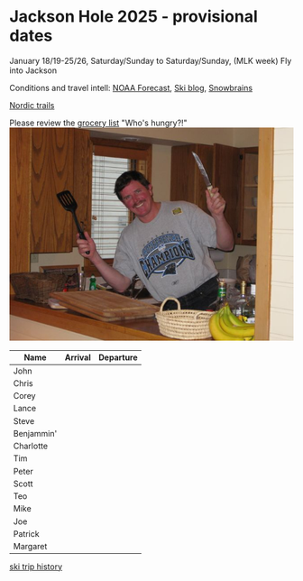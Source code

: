 # Jackson Hole 2025 - provisional dates

January 18/19-25/26, Saturday/Sunday to Saturday/Sunday, (MLK week)
Fly into Jackson

Conditions and travel intell:
[NOAA Forecast](https://forecast.weather.gov/MapClick.php?lat=43.704&lon=-110.4884),
[Ski blog](https://www.ski.com/blog/),
[Snowbrains](https://snowbrains.com/)

[Nordic trails](https://jhnordic.com/)

Please review the [grocery list](https://docs.google.com/document/d/1i4ODs6pL9yMEJcBhlv133xWCDkWIRFX0/edit)
"Who's hungry?!"
![Chef Mike!](0903ski_JacksonHole_Mike.jpg)

Name | Arrival | Departure |
---|---|----|
John |  |  |
Chris |  |  |
Corey |  |  |
Lance |  |  |
Steve |  |  |
Benjammin' |  |  |
Charlotte |  |  |
Tim |  |  |
Peter |  |  |
Scott |  |  |
Teo |  |  |
Mike |  |  |
Joe |  |  |
Patrick |  |  |
Margaret |  |  |

[ski trip history](ski-trip-history)
